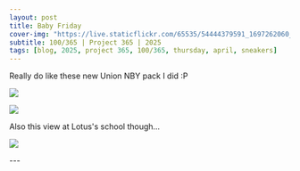 ```yaml
---
layout: post
title: Baby Friday
cover-img: "https://live.staticflickr.com/65535/54444379591_1697262060_h.jpg"
subtitle: 100/365 | Project 365 | 2025
tags: [blog, 2025, project 365, 100/365, thursday, april, sneakers]
---
```

<style>
  .intro-header.big-img {
    background-position:center; 
  }
</style>
Really do like these new Union NBY pack I did :P
<p class="post-img-wrap">
  <img src="https://live.staticflickr.com/65535/54444379591_1697262060_h.jpg">
</p>
<p class="post-img-wrap">
  <img src="https://live.staticflickr.com/65535/54444379581_1bdb6a1e46_h.jpg">
</p>
Also this view at Lotus's school though... 
<p class="post-img-wrap">
  <img src="https://live.staticflickr.com/65535/54443520632_9cdf90c2a8_3k.jpg">
</p>
---
